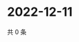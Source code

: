 # 2022-12-11

共 0 条

<!-- BEGIN WEIBO -->
<!-- 最后更新时间 Sun Dec 11 2022 01:00:45 GMT+0800 (China Standard Time) -->

<!-- END WEIBO -->
